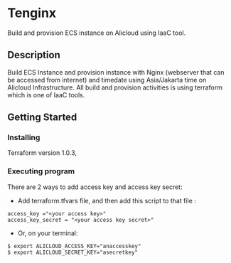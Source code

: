 # Tenginx

Build and provision ECS instance on Alicloud using IaaC tool.

## Description

Build ECS Instance  and provision instance with Nginx (webserver that can be accessed from internet) and timedate using Asia/Jakarta time on Alicloud Infrastructure.
All build and provision activities is using terraform which is one of IaaC tools.

## Getting Started

### Installing

Terraform version 1.0.3,

### Executing program

There are 2 ways to add access key and access key secret:
* Add terraform.tfvars file, and then add this script to that file :
```
access_key ="<your access key>"
access_key_secret = "<your access key secret>"
```

* Or, on your terminal:

```
$ export ALICLOUD_ACCESS_KEY="anaccesskey"
$ export ALICLOUD_SECRET_KEY="asecretkey"
```
